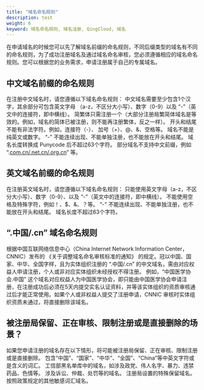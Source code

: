 ```yaml
---
title: "域名命名规则"
description: test
weight: 6
keyword: 域名命名规则, 域名注册, QingCloud, 域名
---
```




在申请域名的时候您可以先了解域名前缀的命名规则，不同后缀类型的域名有不同的命名规则，为了成功注册域名及通过域名命名审核，您必须遵循相应的域名命名规则。您可以根据您的业务需求，申请注册属于自己的专属域名。

## 中文域名前缀的命名规则

在注册中文域名时，请您遵循以下域名命名规则：
中文域名需要至少包含1个汉字，其余部分可包含英文字母 （a-z，不区分大小写）、数字（0-9）以及 “-”（英文中的连接符，即中横线）。
简繁体只需注册一个（大部分注册局繁简体域名是等效的。例如，域名的简体已被注册，则不能再注册繁体，反之一样）。
开头和结尾不能有非法字符。例如，连接符（-）、 加号（+）、@、&、空格等。
域名不能是纯英文或数字。
“-” 不能连续出现、不能单独注册，也不能放在开头和结尾。
域名长度转换成 Punycode 后不超过63个字符。
部分域名不支持中文前缀，例如 “.[com.cn/.net.cn/.org.cn](http://com.cn/.net.cn/.org.cn)” 等。

## 英文域名前缀的命名规则

在注册英文域名时，请您遵循以下域名命名规则：
只能使用英文字母（a-z，不区分大小写）、数字（0-9）、以及 “-”（英文中的连接符，即中横线）。
不能使用空格及特殊字符，例如！、$、&、？等。
“-” 不能连续出现、不能单独注册，也不能放在开头和结尾。
域名长度不超过63个字符。

## “.中国/.cn” 域名命名规则

根据中国互联网络信息中心（China Internet Network Information Center，CNNIC）发布的 《关于调整域名命名审核标准的通知》 的规定。冠以中国、国家、中华、全国字样，且为实体组织注册的 “.中国/.cn” 的中文域名，需由对应权益人申请注册，个人或非对应实体组织未经授权不得注册。
例如，“中国医学协会.中国” 这个域名对应权益人为中国医学协会，即只能由中国医学协会申请注册，在注册成功后必须在5天内提交实名认证资料，并等该实体组织的资质审核通过后才能正常使用。如果个人或非权益人提交了注册申请，CNNIC 审核时实体组织资质未通过，将直接删除该域名。

## 被注册局保留、正在审核、限制注册或是直接删除的场景？

如果您申请注册的域名存在以下情形，将可能被注册局保留、正在审核、限制注册或是直接删除。
包含“中国”、“国家”、“中华”、“全国”、“China”等中英文字符或是含义的词汇。
工信部黑名单库中的域名，如涉及政党、伟人名字、暴力、违禁药品、色情等。
涉及诉讼、仲裁、处罚等的域名。
注册局设置的特殊保留域名。
按照政策规定的其他敏感词汇域名。
